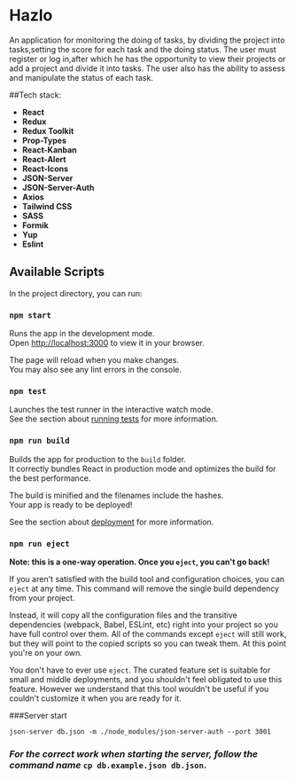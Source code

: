 # Hazlo

An application for monitoring the doing of tasks, by dividing the project into tasks,setting the score for each task and the doing status. The user must register or log in,after which he has the opportunity to view their projects or add a project and divide it into tasks. The user also has the ability to assess and manipulate the status of each task.

##Tech stack:

- **React**
- **Redux**
- **Redux Toolkit**
- **Prop-Types**
- **React-Kanban**
- **React-Alert**
- **React-Icons**
- **JSON-Server**
- **JSON-Server-Auth**
- **Axios**
- **Tailwind CSS**
- **SASS**
- **Formik**
- **Yup**
- **Eslint**

## Available Scripts

In the project directory, you can run:

### `npm start`

Runs the app in the development mode.\
Open [http://localhost:3000](http://localhost:3000) to view it in your browser.

The page will reload when you make changes.\
You may also see any lint errors in the console.

### `npm test`

Launches the test runner in the interactive watch mode.\
See the section about [running tests](https://facebook.github.io/create-react-app/docs/running-tests) for more information.

### `npm run build`

Builds the app for production to the `build` folder.\
It correctly bundles React in production mode and optimizes the build for the best performance.

The build is minified and the filenames include the hashes.\
Your app is ready to be deployed!

See the section about [deployment](https://facebook.github.io/create-react-app/docs/deployment) for more information.

### `npm run eject`

**Note: this is a one-way operation. Once you `eject`, you can't go back!**

If you aren't satisfied with the build tool and configuration choices, you can `eject` at any time. This command will remove the single build dependency from your project.

Instead, it will copy all the configuration files and the transitive dependencies (webpack, Babel, ESLint, etc) right into your project so you have full control over them. All of the commands except `eject` will still work, but they will point to the copied scripts so you can tweak them. At this point you're on your own.

You don't have to ever use `eject`. The curated feature set is suitable for small and middle deployments, and you shouldn't feel obligated to use this feature. However we understand that this tool wouldn't be useful if you couldn't customize it when you are ready for it.

###Server start

`json-server db.json -m ./node_modules/json-server-auth --port 3001`



### _For_ _the_ _correct_ _work_ _when_ _starting_ _the_ _server,_ _follow_ _the_ _command_ _name_ `cp db.example.json db.json`.
